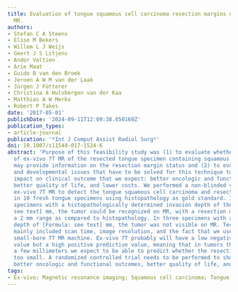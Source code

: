 ```yaml
---
title: Evaluation of tongue squamous cell carcinoma resection margins using ex-vivo
  MR.
authors:
- Stefan C A Steens
- Elise M Bekers
- Willem L J Weijs
- Geert J S Litjens
- Andor Veltien
- Arie Maat
- Guido B van den Broek
- Jeroen A W M van der Laak
- Jürgen J Fütterer
- Christina A Hulsbergen van der Kaa
- Matthias A W Merkx
- Robert P Takes
date: '2017-05-01'
publishDate: '2024-09-11T12:09:38.650160Z'
publication_types:
- article-journal
publication: '*Int J Comput Assist Radiol Surg*'
doi: 10.1007/s11548-017-1524-6
abstract: 'Purpose of this feasibility study was (1) to evaluate whether application
  of ex-vivo 7T MR of the resected tongue specimen containing squamous cell carcinoma
  may provide information on the resection margin status and (2) to evaluate the research
  and developmental issues that have to be solved for this technique to have the beneficial
  impact on clinical outcome that we expect: better oncologic and functional outcomes,
  better quality of life, and lower costs. We performed a non-blinded validation of
  ex-vivo 7T MR to detect the tongue squamous cell carcinoma and resection margin
  in 10 fresh tongue specimens using histopathology as gold standard. In six of seven
  specimens with a histopathologically determined invasion depth of the tumor of [Formula:
  see text] mm, the tumor could be recognized on MR, with a resection margin within
  a 2 mm range as compared to histopathology. In three specimens with an invasion
  depth of [Formula: see text] mm, the tumor was not visible on MR. Technical limitations
  mainly included scan time, image resolution, and the fact that we used a less available
  small-bore 7T MR machine. Ex-vivo 7T probably will have a low negative predictive
  value but a high positive predictive value, meaning that in tumors thicker than
  a few millimeters we expect to be able to predict whether the resection margin is
  too small. A randomized controlled trial needs to be performed to show our hypothesis:
  better oncologic and functional outcomes, better quality of life, and lower costs.'
tags:
- Ex-vivo; Magnetic resonance imaging; Squamous cell carcinoma; Tongue; Validation
---
```

